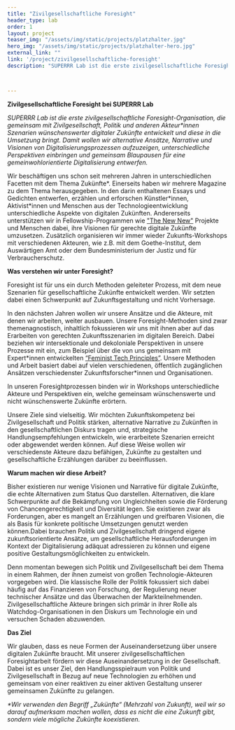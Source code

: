 ```yaml
---
title: "Zivilgesellschaftliche Foresight"
header_type: lab
order: 1
layout: project
teaser_img: "/assets/img/static/projects/platzhalter.jpg"
hero_img: "/assets/img/static/projects/platzhalter-hero.jpg"
external_link: ""
link: '/project/zivilgesellschaftliche-foresight'
description: "SUPERRR Lab ist die erste zivilgesellschaftliche Foresight-Organisation, die gemeinsam mit Zivilgesellschaft, Politik und anderen Akteur*innen Szenarien wünschenswerter digitaler Zukünfte entwickelt und diese in die Umsetzung bringt."



---
```

<p><b> Zivilgesellschaftliche Foresight bei SUPERRR Lab</b></p>
<p>
<i>SUPERRR Lab ist die erste zivilgesellschaftliche Foresight-Organisation, die gemeinsam mit Zivilgesellschaft, Politik und anderen Akteur*innen Szenarien wünschenswerter digitaler Zukünfte entwickelt und diese in die Umsetzung bringt. Damit wollen wir alternative Ansätze, Narrative und Visionen von Digitalisierungsprozessen aufzuzeigen, unterschiedliche Perspektiven einbringen und gemeinsam Blaupausen für eine gemeinwohlorientierte Digitalisierung entwerfen.</i> 
</p>

<p>
Wir beschäftigen uns schon seit mehreren Jahren in unterschiedlichen Facetten mit dem Thema Zukünfte*. Einerseits haben wir mehrere Magazine zu dem Thema herausgegeben. In den darin enthaltenen Essays und Gedichten entwerfen, erzählen und erforschen Künstler*innen, Aktivist*innen und Menschen aus der Technologieentwicklung unterschiedliche Aspekte von digitalen Zukünften. Andererseits unterstützen wir in Fellowship-Programmen wie <a href="https://thenewnew.space/">"The New New"</a> Projekte und Menschen dabei, ihre Visionen für gerechte digitale Zukünfte umzusetzen. Zusätzlich organisieren wir immer wieder Zukunfts-Workshops mit verschiedenen Akteuren, wie z.B. mit dem Goethe-Institut, dem Auswärtigen Amt oder dem Bundesministerium der Justiz und für Verbraucherschutz.
</p>

<p><b>Was verstehen wir unter Foresight?</b></p>

<p>
Foresight ist für uns ein durch Methoden geleiteter Prozess, mit dem neue Szenarien für gesellschaftliche Zukünfte entwickelt werden. Wir setzten dabei einen Schwerpunkt auf Zukunftsgestaltung und nicht Vorhersage.
</p>

<p>
In den nächsten Jahren wollen wir unsere Ansätze und die Akteure, mit denen wir arbeiten, weiter ausbauen. Unsere Foresight-Methoden sind zwar themenagnostisch, inhaltlich  fokussieren wir uns mit ihnen aber auf das Erarbeiten von gerechten Zukunftsszenarien im digitalen Bereich. Dabei beziehen wir intersektionale und dekoloniale Perspektiven in unsere Prozesse mit ein, zum Beispiel über die von uns gemeinsam mit Expert*innen entwickelten <a href="https://superrr.net/feministtech/principles/">“Feminist Tech Principles”</a>. Unsere Methoden und Arbeit basiert dabei auf vielen verschiedenen, öffentlich zugänglichen Ansätzen verschiedenster Zukunftsforscher*innen und Organisationen.
</p>

<p>
In unseren Foresightprozessen binden wir in Workshops unterschiedliche Akteure und Perspektiven ein, welche gemeinsam wünschenswerte und nicht wünschenswerte Zukünfte erörtern.
</p>

<p>
Unsere Ziele sind vielseitig. Wir möchten Zukunftskompetenz bei Zivilgesellschaft und Politik stärken, alternative Narrative zu Zukünften in den gesellschaftlichen Diskurs tragen und, strategische Handlungsempfehlungen entwickeln, wie erarbeitete Szenarien erreicht oder abgewendet werden können. Auf diese Weise wollen wir verschiedenste Akteure dazu befähigen, Zukünfte zu gestalten und gesellschaftliche Erzählungen darüber zu beeinflussen.
</p>

<p><b>Warum machen wir diese Arbeit?</b></p>

<p>
Bisher existieren nur wenige Visionen und Narrative für digitale Zukünfte, die echte Alternativen zum Status Quo darstellen. Alternativen, die klare Schwerpunkte auf die Bekämpfung von Ungleichheiten sowie die Förderung von Chancengerechtigkeit und Diversität legen. Sie existieren zwar als Forderungen, aber es mangelt an Erzählungen und greifbaren Visionen, die als Basis für konkrete politische Umsetzungen genutzt werden können.Dabei brauchen Politik und Zivilgesellschaft dringend eigene zukunftsorientierte Ansätze, um gesellschaftliche Herausforderungen im Kontext der Digitalisierung adäquat adressieren zu können und eigene positive Gestaltungsmöglichkeiten zu entwickeln.
</p>

<p>
Denn momentan bewegen sich Politik und Zivilgesellschaft bei dem Thema in einem Rahmen, der ihnen zumeist von großen Technologie-Akteuren vorgegeben wird. Die klassische Rolle der Politik fokussiert sich dabei häufig auf das Finanzieren von Forschung, der Regulierung neuer technischer Ansätze und das Überwachen der Markteilnehmenden. Zivilgesellschaftliche Akteure bringen sich primär in ihrer Rolle als Watchdog-Organisationen in den Diskurs um Technologie ein und versuchen Schaden abzuwenden.
</p>


<p><b>Das Ziel</b></p>

<p>
Wir glauben, dass es neue Formen der Auseinandersetzung über unsere digitalen Zukünfte braucht. Mit unserer zivilgesellschaftlichen Foresightarbeit fördern wir diese Auseinandersetzung in der Gesellschaft. Dabei ist es unser Ziel, den Handlungsspielraum von Politik und Zivilgesellschaft in Bezug auf neue Technologien zu erhöhen und gemeinsam von einer reaktiven zu einer aktiven Gestaltung unserer gemeinsamen Zukünfte zu gelangen. 
</p>

<p>
  
</p>

<p>
  
</p>

<p>
<i>*Wir verwenden den Begriff  „Zukünfte“ (Mehrzahl von Zukunft), weil wir so darauf aufmerksam machen wollen, dass es nicht die eine Zukunft gibt, sondern viele mögliche Zukünfte koexistieren.</i>

</p>
